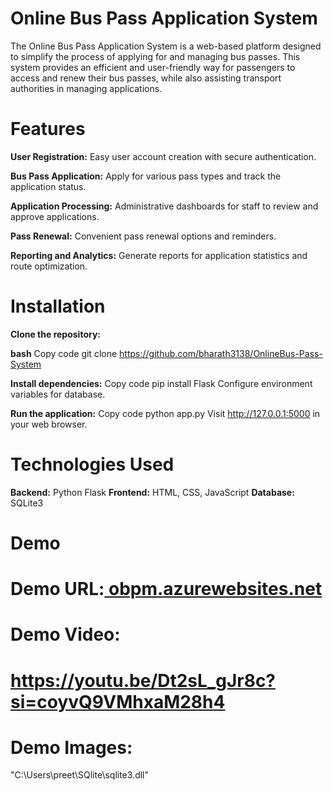 # Online Bus Pass Application System

The Online Bus Pass Application System is a web-based platform designed to simplify the process of applying for and managing bus passes. This system provides an efficient and user-friendly way for passengers to access and renew their bus passes, while also assisting transport authorities in managing applications.

# Features

**User Registration:** Easy user account creation with secure authentication.

**Bus Pass Application:** Apply for various pass types and track the application status.

**Application Processing:** Administrative dashboards for staff to review and approve applications.

**Pass Renewal:** Convenient pass renewal options and reminders.

**Reporting and Analytics:** Generate reports for application statistics and route optimization.

# Installation
**Clone the repository:**

**bash**
Copy code
git clone https://github.com/bharath3138/OnlineBus-Pass-System

**Install dependencies:**
Copy code
pip install Flask
Configure environment variables for database.

**Run the application:**
Copy code
python app.py
Visit  http://127.0.0.1:5000 in your web browser.

# Technologies Used
**Backend:** Python Flask
**Frontend:** HTML, CSS, JavaScript
**Database:** SQLite3



# Demo
# Demo URL:[ obpm.azurewebsites.net](https://obpm.azurewebsites.net/)

# Demo Video:
# https://youtu.be/Dt2sL_gJr8c?si=coyvQ9VMhxaM28h4
# Demo Images: 



"C:\Users\preet\SQlite\sqlite3.dll"
